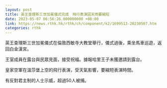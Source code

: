 ```yaml
---
layout: post
title: 英王查理斯三世加冕儀式完成　飛行表演因天雨要縮短
date: 2023-05-07 06:56:26.000000000 +08:00
link: https://news.rthk.hk/rthk/ch/component/k2/1699513-20230507.htm
categories: rthk
---
```


英王查理斯三世加冕儀式在倫敦西敏寺大教堂舉行，儀式過後，乘坐馬車巡遊，返回白金漢宮。

王室成員在露台與民眾見面，接受祝福。據報哈里王子未獲邀請到露台。

皇家空軍在溫莎堡上空的飛行表演，受天氣影響，要縮短表演時間。

有反對君主制的人士示威，超過50人被捕。

